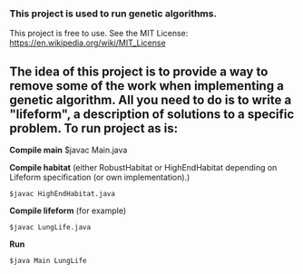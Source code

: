 
### This project is used to run genetic algorithms.
This project is free to use. See the MIT License: https://en.wikipedia.org/wiki/MIT_License

The idea of this project is to provide a way to remove some of the work when implementing a genetic algorithm.
All you need to do is to write a "lifeform", a description of solutions to a specific problem.
To run project as is:
-----------------------------------------------------------------------------------------
**Compile main**
	$javac Main.java
	
**Compile habitat** (either RobustHabitat or HighEndHabitat depending on Lifeform specification (or own implementation).)

	$javac HighEndHabitat.java
	
**Compile lifeform** (for example)

	$javac LungLife.java  
	
**Run**

	$java Main LungLife

	
